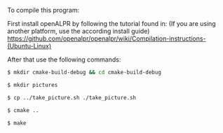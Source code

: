 To compile this program:

First install openALPR by following the tutorial found in: (If you are using another platform, use the according install guide)
https://github.com/openalpr/openalpr/wiki/Compilation-instructions-(Ubuntu-Linux)

After that use the following commands:

```bash
$ mkdir cmake-build-debug && cd cmake-build-debug
```

```bash
$ mkdir pictures
```

```bash
$ cp ../take_picture.sh ./take_picture.sh
```
```bash
$ cmake ..
```

```bash
$ make
```
